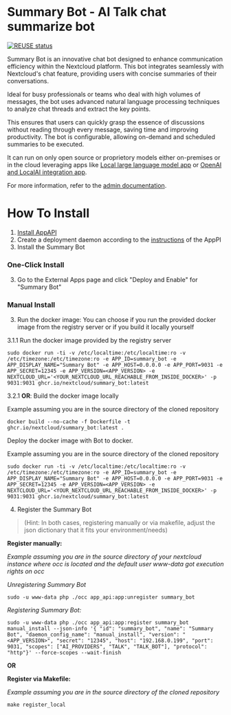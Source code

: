 <!--
  - SPDX-FileCopyrightText: 2024 Nextcloud GmbH and Nextcloud contributors
  - SPDX-License-Identifier: AGPL-3.0-or-later
-->
# Summary Bot - AI Talk chat summarize bot

[![REUSE status](https://api.reuse.software/badge/github.com/nextcloud/summary_bot)](https://api.reuse.software/info/github.com/nextcloud/summary_bot)

Summary Bot is an innovative chat bot designed to enhance communication efficiency within the Nextcloud platform. This bot integrates seamlessly with Nextcloud&#x27;s chat feature, providing users with concise summaries of their conversations.

Ideal for busy professionals or teams who deal with high volumes of messages, the bot uses advanced natural language processing techniques to analyze chat threads and extract the key points.

This ensures that users can quickly grasp the essence of discussions without reading through every message, saving time and improving productivity. The bot is configurable, allowing on-demand and scheduled summaries to be executed.

It can run on only open source or proprietory models either on-premises or in the cloud leveraging apps like [Local large language model app](https://apps.nextcloud.com/apps/llm2) or [OpenAI and LocalAI integration app](https://apps.nextcloud.com/apps/integration_openai).

For more information, refer to the [admin documentation](https://docs.nextcloud.com/server/latest/admin_manual/ai/app_summary_bot.html).

How To Install
==============

1. [Install AppAPI](https://apps.nextcloud.com/apps/app_api)
2. Create a deployment daemon according to the [instructions](https://cloud-py-api.github.io/app_api/CreationOfDeployDaemon.html#create-deploy-daemon) of the AppPI
3. Install the Summary Bot

### One-Click Install

3. Go to the External Apps page and click "Deploy and Enable" for "Summary Bot"

### Manual Install

3. Run the docker image:
	You can choose if you run the provided docker image from the registry server or if you build it locally yourself

3.1.1 Run the docker image provided by the registry server

	sudo docker run -ti -v /etc/localtime:/etc/localtime:ro -v /etc/timezone:/etc/timezone:ro -e APP_ID=summary_bot -e APP_DISPLAY_NAME="Summary Bot" -e APP_HOST=0.0.0.0 -e APP_PORT=9031 -e APP_SECRET=12345 -e APP_VERSION=<APP_VERSION> -e NEXTCLOUD_URL='<YOUR_NEXTCLOUD_URL_REACHABLE_FROM_INSIDE_DOCKER>' -p 9031:9031 ghcr.io/nextcloud/summary_bot:latest

3.2.1 **OR**: Build the docker image locally

Example assuming you are in the source directory of the cloned repository

	docker build --no-cache -f Dockerfile -t ghcr.io/nextcloud/summary_bot:latest .

Deploy the docker image with Bot to docker.

Example assuming you are in the source directory of the cloned repository

	sudo docker run -ti -v /etc/localtime:/etc/localtime:ro -v /etc/timezone:/etc/timezone:ro -e APP_ID=summary_bot -e APP_DISPLAY_NAME="Summary Bot" -e APP_HOST=0.0.0.0 -e APP_PORT=9031 -e APP_SECRET=12345 -e APP_VERSION=<APP_VERSION> -e NEXTCLOUD_URL='<YOUR_NEXTCLOUD_URL_REACHABLE_FROM_INSIDE_DOCKER>' -p 9031:9031 ghcr.io/nextcloud/summary_bot:latest

4. Register the Summary Bot

> (Hint: In both cases, registering manually or via makefile, adjust the json dictionary that it fits your environment/needs)

**Register manually:**

*Example assuming you are in the source directory of your nextcloud instance where occ is located and the default user www-data got execution rights on occ*

*Unregistering Summary Bot*

	sudo -u www-data php ./occ app_api:app:unregister summary_bot

*Registering Summary Bot:*

	sudo -u www-data php ./occ app_api:app:register summary_bot manual_install --json-info '{ "id": "summary_bot", "name": "Summary Bot", "daemon_config_name": "manual_install", "version": "<APP_VERSION>", "secret": "12345", "host": "192.168.0.199", "port": 9031, "scopes": ["AI_PROVIDERS", "TALK", "TALK_BOT"], "protocol": "http"}' --force-scopes --wait-finish

**OR**

**Register via Makefile:**

*Example assuming you are in the source directory of the cloned repository*

	make register_local
